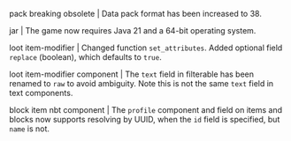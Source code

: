 pack breaking obsolete | Data pack format has been increased to 38.

jar | The game now requires Java 21 and a 64-bit operating system.

loot item-modifier | Changed function `set_attributes`. Added optional field `replace` (boolean), which defaults to `true`.

loot item-modifier component | The `text` field in filterable has been renamed to `raw` to avoid ambiguity. Note this is not the same `text` field in text components.

block item nbt component | The `profile` component and field on items and blocks now supports resolving by UUID, when the `id` field is specified, but `name` is not.
